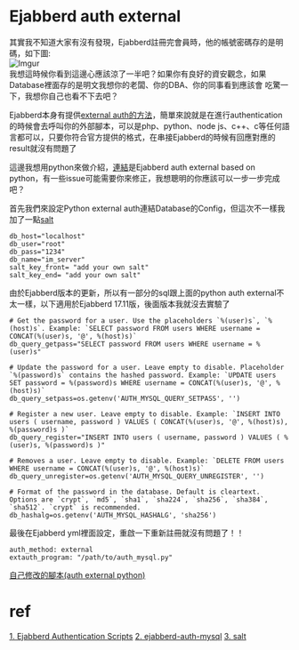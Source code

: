 # Ejabberd auth external
其實我不知道大家有沒有發現，Ejabberd註冊完會員時，他的帳號密碼存的是明碼，如下圖:  
![Imgur](https://i.imgur.com/s4d39TY.png)  
我想這時候你看到這邊心應該涼了一半吧？如果你有良好的資安觀念，如果Database裡面存的是明文我想你的老闆、你的DBA、你的同事看到應該會
吃驚一下，我想你自己也看不下去吧？  

Ejabberd本身有提供[external auth的方法](https://www.ejabberd.im/extauth/index.html)，簡單來說就是在進行authentication的時候會去呼叫你的外部腳本，可以是php、python、node js、c++、c等任何語言都可以，只要你符合官方提供的格式，在串接Ejabberd的時候有回應對應的result就沒有問題了  

這邊我想用python來做介紹，[連結](https://github.com/rankenstein/ejabberd-auth-mysql)是Ejabberd auth external based on python，有一些issue可能需要你來修正，我想聰明的你應該可以一步一步完成吧？  

首先我們來設定Python external auth連結Database的Config，但這次不一樣我加了一點[salt](https://zh.wikipedia.org/wiki/盐_(密码学))
```
db_host="localhost"
db_user="root"
db_pass="1234"
db_name="im_server"
salt_key_front= "add your own salt"
salt_key_end= "add your own salt"
```
由於Ejabberd版本的更新，所以有一部分的sql跟上面的python auth external不太一樣，以下適用於Ejabberd 17.11版，後面版本我就沒去實驗了
```
# Get the password for a user. Use the placeholders `%(user)s`, `%(host)s`. Example: `SELECT password FROM users WHERE username = CONCAT(%(user)s, '@', %(host)s)`
db_query_getpass="SELECT password FROM users WHERE username = %(user)s"

# Update the password for a user. Leave empty to disable. Placeholder `%(password)s` contains the hashed password. Example: `UPDATE users SET password = %(password)s WHERE username = CONCAT(%(user)s, '@', %(host)s)`
db_query_setpass=os.getenv('AUTH_MYSQL_QUERY_SETPASS', '')

# Register a new user. Leave empty to disable. Example: `INSERT INTO users ( username, password ) VALUES ( CONCAT(%(user)s, '@', %(host)s), %(password)s )`
db_query_register="INSERT INTO users ( username, password ) VALUES ( %(user)s, %(password)s )"

# Removes a user. Leave empty to disable. Example: `DELETE FROM users WHERE username = CONCAT(%(user)s, '@', %(host)s)`
db_query_unregister=os.getenv('AUTH_MYSQL_QUERY_UNREGISTER', '')

# Format of the password in the database. Default is cleartext. Options are `crypt`, `md5`, `sha1`, `sha224`, `sha256`, `sha384`, `sha512`. `crypt` is recommended.
db_hashalg=os.getenv('AUTH_MYSQL_HASHALG', 'sha256')
```
最後在Ejabberd yml裡面設定，重啟一下重新註冊就沒有問題了！！
```
auth_method: external
extauth_program: "/path/to/auth_mysql.py"
```
[自己修改的腳本(auth external python)](https://github.com/tmc4qn/Ejabberd-Learning/blob/master/auth_external.py)

# ref
[1. Ejabberd Authentication Scripts](https://www.ejabberd.im/extauth/index.html)
[2. ejabberd-auth-mysql](https://github.com/rankenstein/ejabberd-auth-mysql)
[3. salt](https://zh.wikipedia.org/wiki/盐_(密码学))
